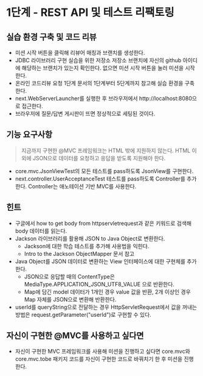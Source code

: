 # 1단계 - REST API 및 테스트 리팩토링

## 실습 환경 구축 및 코드 리뷰
* 미션 시작 버튼을 클릭해 리뷰어 매칭과 브랜치를 생성한다.
* JDBC 라이브러리 구현 실습을 위한 저장소 저장소 브랜치에 자신의 github 아이디에 해당하는 브랜치가 있는지 확인한다. 없으면 미션 시작 버튼을 눌러 미션을 시작한다.
* 온라인 코드리뷰 요청 1단계 문서의 1단계부터 5단계까지 참고해 실습 환경을 구축한다.
* next.WebServerLauncher를 실행한 후 브라우저에서 http://localhost:8080으로 접근한다.
* 브라우저에 질문/답변 게시판이 뜨면 정상적으로 세팅된 것이다.

## 기능 요구사항
> 지금까지 구현한 @MVC 프레임워크는 HTML 밖에 지원하지 않는다.
> HTML 이외에 JSON으로 데이터를 요청하고 응답을 받도록 지원해야 한다.

* core.mvc.JsonViewTest의 모든 테스트를 pass하도록 JsonView를 구현한다.
* next.controller.UserAcceptanceTest 테스트를 pass하도록 Controller를 추가한다. Controller는 애노테이션 기반 MVC를 사용한다.

## 힌트
* 구글에서 how to get body from httpservletrequest과 같은 키워드로 검색해 body 데이터를 읽는다.
* Jackson 라이브러리를 활용해 JSON to Java Object로 변환한다.
    * Jackson에 대한 학습 테스트를 추가해 사용법을 익힌다.
    * Intro to the Jackson ObjectMapper 문서 참고
* Java Object를 JSON 데이터로 변환하는 View 인터페이스에 대한 구현체를 추가한다.
    * JSON으로 응답할 때의 ContentType은 MediaType.APPLICATION_JSON_UTF8_VALUE 으로 반환한다.
    * Map에 담긴 model 데이터가 1개인 경우 value 값을 반환, 2개 이상인 경우 Map 자체를 JSON으로 변환해 반환한다.
* userId를 queryString으로 전달하는 경우 HttpServletRequest에서 값을 꺼내는 방법은 request.getParameter("userId")로 구현할 수 있다.

## 자신이 구현한 @MVC를 사용하고 싶다면
* 자신이 구현한 MVC 프레임워크를 사용해 미션을 진행하고 싶다면 core.mvc와 core.mvc.tobe 패키지 코드를 자신이 구현한 코드로 바꿔치기 한 후 미션을 진행한다.